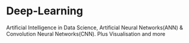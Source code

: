 # Deep-Learning
Artificial Intelligence in Data Science, Artificial Neural Networks(ANN) &amp; Convolution Neural Networks(CNN). Plus Visualisation and more

